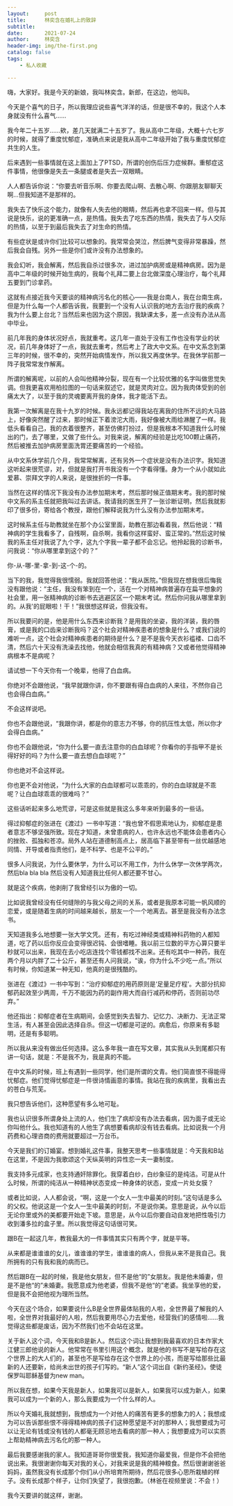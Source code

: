 ```yaml
---
layout:     post
title:      林奕含在婚礼上的致辞
subtitle:   
date:       2021-07-24
author:     林奕含
header-img: img/the-first.png
catalog: false
tags:
    - 私人收藏

---
```


嗨，大家好。我是今天的新娘，我叫林奕含。新郎，在这边，他叫B。

今天是个喜气的日子，所以我理应说些喜气洋洋的话，但是很不幸的，我这个人本身就没有什么喜气……

我今年二十五岁……欸，差几天就满二十五岁了。我从高中二年级，大概十六七岁的时候，就得了重度忧郁症，准确点来说是我从高中二年级开始了我与重度忧郁症共生的人生。

后来遇到一些事情就在这上面加上了PTSD，所谓的创伤后压力症候群。重郁症这件事情，他很像是失去一条腿或者是失去一双眼睛。

人人都告诉你说：“你要去听音乐啊、你要去爬山啊、去散心啊、你跟朋友聊聊天啊...但我知道不是那样的。

我失去了快乐这个能力，就像有人失去他的眼睛，然后再也拿不回来一样。但与其说是快乐，说的更准确一点，是热情。我失去了吃东西的热情，我失去了与人交际的热情，以至于到最后我失去了对生命的热情。

有些症状是或许你们比较可以想象的。我常常会哭泣，然后脾气变得非常暴躁，然后我会自残。另外一些是你们或许没有办法想象的。

我会幻听，我会解离，然后我自杀过很多次，进过加护病房或是精神病房。因为是高中二年级的时候开始生病的，我每个礼拜二要上台北做深度心理治疗，每个礼拜五要到门诊拿药。

这就有点接近我今天要谈的精神病污名化的核心——我是台南人，我在台南生病，但是为什么每一个人都告诉我，我要到一个没有人认识我的地方去治疗我的疾病？我为什么要上台北？当然后来也因为这个原因，我缺课太多，差一点没有办法从高中毕业。

前几年我的身体状况好点，我就重考。这几年一直处于没有工作也没有学业的状况，前几年身体好了一点，我就去重考，然后考上了政大中文系。在中文系念到第三年的时候，很不幸的，突然开始病情发作，所以我又再度休学。在我休学前那一阵子我常常发作解离。

所谓的解离呢，以前的人会叫他精神分裂，现在有一个比较优雅的名字叫做思觉失调。但我更喜欢用柏拉图的一句话来叙述它，就是灵肉对立。因为我肉体受到的创痛太大了，以至于我的灵魂要离开我的身体，我才能活下去。

我第一次解离是在我十九岁的时候。我永远都记得我站在离我的住所不远的大马路上，好像突然醒了过来，那时候正下着滂沱大雨，我好像被大雨给淋醒了一样。我低头看看自己，我的衣着很整齐，甚至仿佛打扮过，但是我根本不知道我什么时候出的门，去了哪里，又做了些什么。对我来说，解离的经验是比吃100颗止痛药，然后被推去加护病房里面洗胃还要痛苦的一个经验。

从中文系休学前几个月，我常常解离，还有另外一个症状是没有办法识字。我知道这听起来很荒谬，对，但就是我打开书我没有一个字看得懂。身为一个从小就如此爱慕、崇拜文字的人来说，是很挫折的一件事。

当然在这样的情况下我没有办法参加期末考，然后那时候正值期末考。我的那时候中文系的系主任就把我叫过去讲话。我请我的医生开了一张诊断证明，然后我就影印了很多份，寄给各个教授，跟他们解释说我为什么没有办法参加期末考。

这时候系主任与助教就坐在那个办公室里面，助教在那边看着我，然后他说：“精神病的学生我看多了，自残啊，自杀啊，我看你这样蛮好、蛮正常的。”然后这时候我的系主任对我说了九个字，这九个字我一辈子都不会忘记。他拎起我的诊断书，问我说：“你从哪里拿到这个的？”

你-从-哪-里-拿-到-这-个-的。

当下的我，我觉得我很懦弱。我就回答他说：“我从医院。”但我现在想我很后悔我没有跟他说：“主任，我没有笨到在一个，活在一个对精神病普遍存在扁平想象的社会里，用一张精神病的诊断书去逃避区区一个期末考试。然后你问我从哪里拿到的。从我'的屁眼啦！干！”我很想这样说，但我没有。

所以我要问的是，他是用什么东西来诊断我？是用我的坐姿，我的洋装，我的唇膏，或是我的口齿来诊断我吗？这个社会对精神疾患者的想象是什么？或我们说的难听一点，这个社会对精神疾患者的期待是什么？是不是我今天衣衫褴褛、口齿不清，然后六十天没有洗澡去找他，他就会相信我真的有精神病？又或者他觉得精神病根本不是病呢？

请试想一下今天你有一个晚辈，他得了白血病。

你绝对不会跟他说，“我早就跟你讲，你不要跟有得白血病的人来往，不然你自己也会得白血病。”

不会这样说吧。

你也不会跟他说，“我跟你讲，都是你的意志力不够，你的抗压性太低，所以你才会得白血病。”

你也不会跟他说，“你为什么要一直去注意你的白血球呢？你看你的手指甲不是长得好好的吗？为什么要一直去想白血球呢？”

你也绝对不会这样说。

你也更不会对他说，“为什么大家的白血球都可以乖乖的，你的白血球就是不乖呢？让白血球乖乖的很难吗？”

这些话听起来多么地荒谬，可是这些就是我这么多年来听到最多的一些话。

得过抑郁症的张进在《渡过》一书中写道：“我也曾不假思索地认为，抑郁症是患者意志不够坚强所致。现在才知道，未曾患病的人，也许永远也不能体会患者内心的挫败、孤独和苍凉。局外人站在道德制高点上，居高临下甚至带有一丝优越感地同情、开导或者指责他们，是不科学、也是不公平的。”

很多人问我说，为什么要休学，为什么可以不用工作，为什么休学一次休学两次，然后bla bla bla 然后没有人知道我比任何人都还要不甘心。

就是这个疾病，他剥削了我曾经引以为傲的一切。

比如说我曾经没有任何缝隙的与我父母之间的关系，或者是我原本可能一帆风顺的恋爱，或是随着生病的时间越来越长，朋友一个一个地离去。甚至是我没有办法念书。

天知道我多么地想要一张大学文凭。还有，有吃过神经类或精神科药物的人都知道，吃了药以后你反应会变得很迟钝、会很嗜睡。我以前三位数的平方心算只要半秒就可以出来，我现在去小吃店连找个零钱都找不出来。还有吃其中一种药，我在两个月以内胖了二十公斤，甚至还有人问我说，“诶，你为什么不少吃一点。”所以有时候，你知道某一种无知，他真的是很残酷的。

张进在《渡过》一书中写到：“治疗抑郁症的用药原则是‘足量足疗程’。大部分抗抑郁药起效至少两周，千万不能因为药的副作用大而自行减药和停药，否则前功尽弃。”

他还指出：抑郁症者在生病期间，会感觉到失去智力、记忆力、决断力、无法正常生活，有人甚至会因此选择自杀。但这一切都是可逆的。病愈后，你原来有多聪明，还是有多聪明。

所以我从来没有做出任何选择。这么多年我一直在写文章，其实我从头到尾都只有讲一句话，就是：不是我不为，我是真的不能。

在中文系的时候，班上有遇到一些同学，他们是所谓的文青。他们简直恨不得能得忧郁症。他们觉得忧郁症是一件很诗情画意的事情。我站在我的疾病里，我看出去的苍白与荒芜。

我只想告诉他们，这种愿望有多么地可耻。

我也认识很多所谓身处上流的人，他们生了病却没有办法去看病，因为面子或无论你叫他什么。我也知道有的人他生了病想要看病却没有钱去看病。比如说我一个月药费和心理咨商的费用就要超过一万台币。

今天是我们的订婚宴。想到婚礼这件事，我整天思考一些事情就是：今天我和B站在这里，不是因为我歌颂这个天纵英明的异性恋一夫一妻制度。

我支持多元成家，也支持通奸除罪化。我穿着白纱，白纱象征的是纯洁。可是从什么时候，所谓的纯洁从一种精神状态变成一种身体的状态，变成一片处女膜？

或者比如说，人人都会说，“啊，这是一个女人一生中最美的时刻。”这句话是多么的父权。他说这是一个女人一生中最美的时刻，不是说你美。意思是说，从今以后无论你里或外的美都要开始走下坡。意思是，从今以后你要自动自发地把性吸引力收到潘多拉的盒子里。所以我觉得这句话很可笑。

跟B在一起这几年，教我最大的一件事情其实只有两个字，就是平等。

从来都是谁谁谁的女儿，谁谁谁的学生，谁谁谁的病人，但我从来不是我自己。我所拥有的只有我和我的病而已。

然后跟B在一起的时候，我是他女朋友，但不是他“的”女朋友。我是他未婚妻，但是不是他“的”未婚妻。我愿意成为他老婆，但我不是他“的”老婆。我坐享他的爱，但是我不会把他视为理所当然。

今天在这个场合，如果要说什么B是全世界最体贴我的人啦，全世界最了解我的人啦，全世界对我最好的人啦，然后我要用尽心力去爱他，经营我们的感情啦……我觉得这些都是废话，因为不然我们也不会站在这里。

关于新人这个词，今天我和B是新人。然后这个词让我想到我最喜欢的日本作家大江健三郎他说的新人。他常常在书里引用这个概念，就是他的书写不是写给存在这个世界上的大人们的，甚至也不是写给存在这个世界上的小孩，而是写给那些比最新的人还要新，给尚未出世的孩子们写的。“新人”这个词出自《新约圣经》。使徒保罗叫耶稣基督为new man。

所以我在想，如果今天我是新人，如果我可以是新人，如果我可以成为新人，如果我可以成为一个新的人，那么我要成为一个什么样的人。

所以今天婚礼我就想到，我想成为一个对他人的痛苦有更多的想象力的人；我想成为可以告诉那些恨不得得精神病的孩子们这种愿望是不对的那种人；我想要成为可以让无论有钱或没有钱的人都毫无顾忌地去看病的那一种人；我想要成为可以实质上帮助精神病去污名化的那一种人。

最后我要感谢我的家人。我知道哥哥你很爱我，我知道你最爱我，但是你不会把他说出来。我很谢谢你每天对我的关心，对我来说是我的精神粮食。然后很谢谢爸爸妈妈，虽然我没有长成那个你们从小所培育所期待，然后花很多心思所栽植的样子。没有长成那个样子，让你们失望了，我很抱歉。（林爸在视频里说：不会！）

我今天要讲的就这样，谢谢。